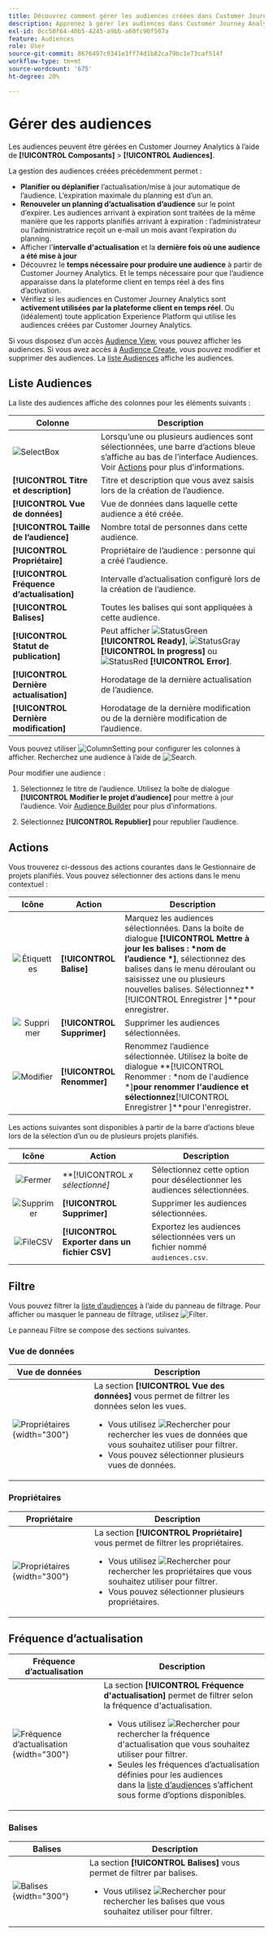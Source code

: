 ```yaml
---
title: Découvrez comment gérer les audiences créées dans Customer Journey Analytics
description: Apprenez à gérer les audiences dans Customer Journey Analytics
exl-id: 0cc50f64-40b5-4245-a9bb-a60fc90f507a
feature: Audiences
role: User
source-git-commit: 8676497c9341e3ff74d1b82ca79bc1e73caf514f
workflow-type: tm+mt
source-wordcount: '675'
ht-degree: 20%

---
```


# Gérer des audiences

Les audiences peuvent être gérées en Customer Journey Analytics à l’aide de **[!UICONTROL Composants]** > **[!UICONTROL Audiences]**.

La gestion des audiences créées précédemment permet :

* **Planifier ou déplanifier** l’actualisation/mise à jour automatique de l’audience. L’expiration maximale du planning est d’un an.
* **Renouveler un planning d’actualisation d’audience** sur le point d’expirer. Les audiences arrivant à expiration sont traitées de la même manière que les rapports planifiés arrivant à expiration : l’administrateur ou l’administratrice reçoit un e-mail un mois avant l’expiration du planning.
* Afficher l&#39;**intervalle d&#39;actualisation** et la **dernière fois où une audience a été mise à jour**
* Découvrez le **temps nécessaire pour produire une audience** à partir de Customer Journey Analytics. Et le temps nécessaire pour que l’audience apparaisse dans la plateforme client en temps réel à des fins d’activation.
* Vérifiez si les audiences en Customer Journey Analytics sont **activement utilisées par la plateforme client en temps réel**. Ou (idéalement) toute application Experience Platform qui utilise les audiences créées par Customer Journey Analytics.

Si vous disposez d’un accès [Audience View](/help/technotes/access-control.md#user-level-access), vous pouvez afficher les audiences. Si vous avez accès à [Audience Create](/help/technotes/access-control.md#user-level-access), vous pouvez modifier et supprimer des audiences. La [liste Audiences](#audiences-list) affiche les audiences.

## Liste Audiences

La liste des audiences affiche des colonnes pour les éléments suivants :

| Colonne | Description |
| --- | --- |
| ![SelectBox](/help/assets/icons/SelectBox.svg) | Lorsqu’une ou plusieurs audiences sont sélectionnées, une barre d’actions bleue s’affiche au bas de l’interface Audiences. Voir [Actions](#actions) pour plus d’informations. |
| **[!UICONTROL Titre et description]** | Titre et description que vous avez saisis lors de la création de l’audience. |
| **[!UICONTROL Vue de données]** | Vue de données dans laquelle cette audience a été créée. |
| **[!UICONTROL Taille de l’audience]** | Nombre total de personnes dans cette audience. |
| **[!UICONTROL Propriétaire]** | Propriétaire de l’audience : personne qui a créé l’audience. |
| **[!UICONTROL Fréquence d’actualisation]** | Intervalle d’actualisation configuré lors de la création de l’audience. |
| **[!UICONTROL Balises]** | Toutes les balises qui sont appliquées à cette audience. |
| **[!UICONTROL Statut de publication]** | Peut afficher ![StatusGreen](/help/assets/icons/StatusGreen.svg) **[!UICONTROL Ready]**, ![StatusGray](/help/assets/icons/StatusGray.svg) **[!UICONTROL In progress]** ou ![StatusRed](/help/assets/icons/StatusRed.svg) **[!UICONTROL Error]**. |
| **[!UICONTROL Dernière actualisation]** | Horodatage de la dernière actualisation de l’audience. |
| **[!UICONTROL Dernière modification]** | Horodatage de la dernière modification ou de la dernière modification de l’audience. |

Vous pouvez utiliser ![ColumnSetting](/help/assets/icons/ColumnSetting.svg) pour configurer les colonnes à afficher. Recherchez une audience à l’aide de ![Search](/help/assets/icons/Search.svg).

Pour modifier une audience :

1. Sélectionnez le titre de l’audience. Utilisez la boîte de dialogue **[!UICONTROL Modifier le projet d’audience]** pour mettre à jour l’audience. Voir [Audience Builder](publish.md#audience-builder) pour plus d’informations.

1. Sélectionnez **[!UICONTROL Republier]** pour republier l’audience.


## Actions

Vous trouverez ci-dessous des actions courantes dans le Gestionnaire de projets planifiés. Vous pouvez sélectionner des actions dans le menu contextuel :

| Icône | Action | Description |
|:---:|---|---|
| ![Étiquettes](/help/assets/icons/Labels.svg) | **[!UICONTROL Balise]** | Marquez les audiences sélectionnées. Dans la boîte de dialogue **[!UICONTROL Mettre à jour les balises : *nom de l’audience *]**, sélectionnez des balises dans le menu déroulant ou saisissez une ou plusieurs nouvelles balises. Sélectionnez**[!UICONTROL Enregistrer ]**pour enregistrer. |
| ![Supprimer](/help/assets/icons/Delete.svg) | **[!UICONTROL Supprimer]** | Supprimer les audiences sélectionnées. |
| ![Modifier](/help/assets/icons/Edit.svg) | **[!UICONTROL Renommer]** | Renommez l’audience sélectionnée. Utilisez la boîte de dialogue **[!UICONTROL Renommer : *nom de l&#39;audience *]**pour renommer l&#39;audience et sélectionnez**[!UICONTROL Enregistrer ]**pour l&#39;enregistrer. |

Les actions suivantes sont disponibles à partir de la barre d’actions bleue lors de la sélection d’un ou de plusieurs projets planifiés.

| Icône | Action | Description |
|:---:|---|---|
| ![Fermer](/help/assets/icons/Close.svg) | **[!UICONTROL *x *sélectionné]** | Sélectionnez cette option pour désélectionner les audiences sélectionnées. |
| ![Supprimer](/help/assets/icons/Delete.svg) | **[!UICONTROL Supprimer]** | Supprimer les audiences sélectionnées. |
| ![FileCSV](/help/assets/icons/FileCSV.svg) | **[!UICONTROL Exporter dans un fichier CSV]** | Exportez les audiences sélectionnées vers un fichier nommé `audiences.csv`. |

## Filtre

Vous pouvez filtrer la [liste d’audiences](#audiences-list) à l’aide du panneau de filtrage. Pour afficher ou masquer le panneau de filtrage, utilisez ![Filter](/help/assets/icons/Filter.svg).

Le panneau Filtre se compose des sections suivantes.

### Vue de données

| Vue de données | Description |
|---|---|
| ![Propriétaires](/help/components/audiences/assets/audiences-filter-dataviews.png){width="300"} | La section **[!UICONTROL Vue des données]** vous permet de filtrer les données selon les vues. <ul><li>Vous utilisez ![Rechercher](/help/assets/icons/Search.svg) pour rechercher les vues de données que vous souhaitez utiliser pour filtrer.</li><li>Vous pouvez sélectionner plusieurs vues de données.</li></ul> |

### Propriétaires

| Propriétaire | Description |
|---|---|
| ![Propriétaires](/help/components/audiences/assets/audiences-filter-owner.png){width="300"} | La section **[!UICONTROL Propriétaire]** vous permet de filtrer les propriétaires. <ul><li>Vous utilisez ![Rechercher](/help/assets/icons/Search.svg) pour rechercher les propriétaires que vous souhaitez utiliser pour filtrer.</li><li>Vous pouvez sélectionner plusieurs propriétaires. </li></ul> |

## Fréquence d’actualisation

| Fréquence d’actualisation | Description |
|---|---|
| ![Fréquence d’actualisation](/help/components/audiences/assets/audiences-filter-refreshfrequency.png){width="300"} | La section **[!UICONTROL Fréquence d&#39;actualisation]** permet de filtrer selon la fréquence d&#39;actualisation. <ul><li>Vous utilisez ![Rechercher](/help/assets/icons/Search.svg) pour rechercher la fréquence d&#39;actualisation que vous souhaitez utiliser pour filtrer.</li><li>Seules les fréquences d’actualisation définies pour les audiences<br/> dans la [liste d’audiences](#audiences-list) s’affichent sous forme d’options disponibles.</li></ul> |


### Balises

| Balises | Description |
|---|---|
| ![Balises](/help/components/audiences/assets/audiences-filter-tags.png){width="300"} | La section **[!UICONTROL Balises]** vous permet de filtrer par balises. <ul><li>Vous utilisez ![Rechercher](/help/assets/icons/Search.svg) pour rechercher les balises que vous souhaitez utiliser pour filtrer. |
